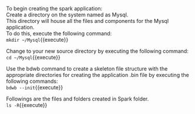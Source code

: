 To begin creating the spark application:<br>
Create a directory on the system named as Mysql.<br>This directory will house all the files and components for the Mysql application.<br>To do this, execute the following command:<br>
`mkdir ~/Mysql`{{execute}}<br>

Change to your new source directory by executing the following command:<br>
`cd ~/Mysql`{{execute}}<br>

Use the bdwb command to create a skeleton file structure with the appropriate directories for creating the application .bin file by executing the following commands:<br>
`bdwb --init`{{execute}}

Followings are the files and folders created in Spark folder.<br>
`ls -R`{{execute}}
